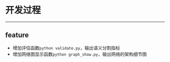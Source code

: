 # 开发过程

---
## feature
- 增加评估函数```python validate.py```，输出语义分割指标
- 增加网络图显示函数```python graph_show.py```，输出网络的架构细节图
